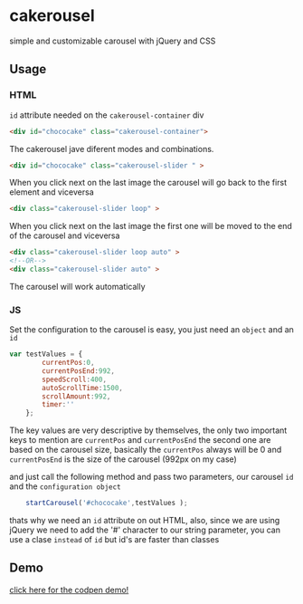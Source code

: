 # cakerousel
simple and customizable carousel with jQuery and CSS

## Usage

### HTML
`id` attribute needed on the `cakerousel-container` div
```html
<div id="chococake" class="cakerousel-container">
```

The cakerousel jave diferent modes and combinations.
```html
<div id="chococake" class="cakerousel-slider " >
```
When you click next on the last image the carousel will go back to the first element and viceversa

```html
<div class="cakerousel-slider loop" >
```
When you click next on the last image the first one will be moved to the end of the carousel and viceversa

```html
<div class="cakerousel-slider loop auto" >
<!--OR-->
<div class="cakerousel-slider auto" >
```
The carousel will work automatically 

### JS
Set the configuration to the carousel is easy, you just need an `object` and an `id`

```javascript
var testValues = {
        currentPos:0,
        currentPosEnd:992,
        speedScroll:400,
        autoScrollTime:1500,
        scrollAmount:992,
        timer:''
    };
```

The key values are very descriptive by themselves, the only two important keys to mention are `currentPos` and `currentPosEnd` the second one are based on the carousel size, basically the `currentPos` always will be 0 and `currentPosEnd` is the size of the carousel (992px on my case)

and just call the following method and pass two parameters, our carousel `id` and the `configuration object`
```javascript
    startCarousel('#chococake',testValues );
```
thats why we need an `id` attribute on out HTML, also, since we are using jQuery we need to add the '#' character to our string parameter, you can use a clase `instead` of `id` but id's are faster than classes
 
 ## Demo
 
 [click here for the codpen demo!](https://codepen.io/abelardogg/full/MErExd/)
